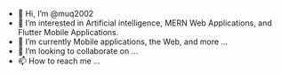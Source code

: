 - 👋 Hi, I’m @muq2002
- 👀 I’m interested in Artificial intelligence, MERN Web Applications, and Flutter Mobile Applications.
- 🌱 I’m currently Mobile applications, the Web, and more ...
- 💞️ I’m looking to collaborate on ...
- 📫 How to reach me ... 

<!---
muq2002/muq2002 is a ✨ special ✨ repository because its `README.md` (this file) appears on your GitHub profile.
You can click the Preview link to take a look at your changes.
--->
